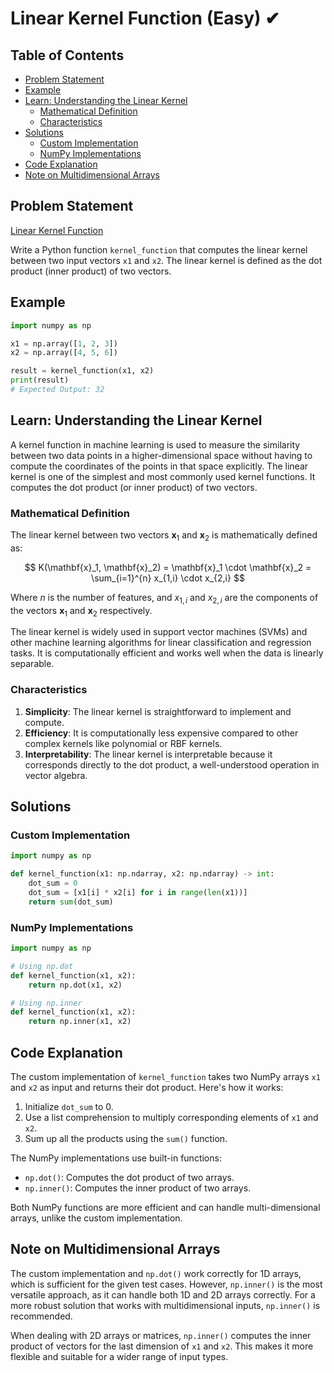 # Linear Kernel Function (Easy) ✔

## Table of Contents

- [Problem Statement](#problem-statement)
- [Example](#example)
- [Learn: Understanding the Linear Kernel](#learn-understanding-the-linear-kernel)
  - [Mathematical Definition](#mathematical-definition)
  - [Characteristics](#characteristics)
- [Solutions](#solutions)
  - [Custom Implementation](#custom-implementation)
  - [NumPy Implementations](#numpy-implementations)
- [Code Explanation](#code-explanation)
- [Note on Multidimensional Arrays](#note-on-multidimensional-arrays)

## Problem Statement

[Linear Kernel Function](https://www.deep-ml.com/problem/Linear%20Kernel)

Write a Python function `kernel_function` that computes the linear kernel between two input vectors `x1` and `x2`. The linear kernel is defined as the dot product (inner product) of two vectors.

## Example

```python
import numpy as np

x1 = np.array([1, 2, 3])
x2 = np.array([4, 5, 6])

result = kernel_function(x1, x2)
print(result)
# Expected Output: 32
```

## Learn: Understanding the Linear Kernel

A kernel function in machine learning is used to measure the similarity between two data points in a higher-dimensional space without having to compute the coordinates of the points in that space explicitly. The linear kernel is one of the simplest and most commonly used kernel functions. It computes the dot product (or inner product) of two vectors.

### Mathematical Definition

The linear kernel between two vectors $\mathbf{x}_1$ and $\mathbf{x}_2$ is mathematically defined as:

$$
K(\mathbf{x}_1, \mathbf{x}_2) = \mathbf{x}_1 \cdot \mathbf{x}_2 = \sum_{i=1}^{n} x_{1,i} \cdot x_{2,i}
$$

Where $n$ is the number of features, and $x_{1,i}$ and $x_{2,i}$ are the components of the vectors $\mathbf{x}_1$ and $\mathbf{x}_2$ respectively.

The linear kernel is widely used in support vector machines (SVMs) and other machine learning algorithms for linear classification and regression tasks. It is computationally efficient and works well when the data is linearly separable.

### Characteristics

1. **Simplicity**: The linear kernel is straightforward to implement and compute.
2. **Efficiency**: It is computationally less expensive compared to other complex kernels like polynomial or RBF kernels.
3. **Interpretability**: The linear kernel is interpretable because it corresponds directly to the dot product, a well-understood operation in vector algebra.

## Solutions

### Custom Implementation

```python
import numpy as np

def kernel_function(x1: np.ndarray, x2: np.ndarray) -> int:
    dot_sum = 0
    dot_sum = [x1[i] * x2[i] for i in range(len(x1))]
    return sum(dot_sum)
```

### NumPy Implementations

```python
import numpy as np

# Using np.dot
def kernel_function(x1, x2):
    return np.dot(x1, x2)

# Using np.inner
def kernel_function(x1, x2):
    return np.inner(x1, x2)
```

## Code Explanation

The custom implementation of `kernel_function` takes two NumPy arrays `x1` and `x2` as input and returns their dot product. Here's how it works:

1. Initialize `dot_sum` to 0.
2. Use a list comprehension to multiply corresponding elements of `x1` and `x2`.
3. Sum up all the products using the `sum()` function.

The NumPy implementations use built-in functions:

- `np.dot()`: Computes the dot product of two arrays.
- `np.inner()`: Computes the inner product of two arrays.

Both NumPy functions are more efficient and can handle multi-dimensional arrays, unlike the custom implementation.

## Note on Multidimensional Arrays

The custom implementation and `np.dot()` work correctly for 1D arrays, which is sufficient for the given test cases. However, `np.inner()` is the most versatile approach, as it can handle both 1D and 2D arrays correctly. For a more robust solution that works with multidimensional inputs, `np.inner()` is recommended.

When dealing with 2D arrays or matrices, `np.inner()` computes the inner product of vectors for the last dimension of `x1` and `x2`. This makes it more flexible and suitable for a wider range of input types.
